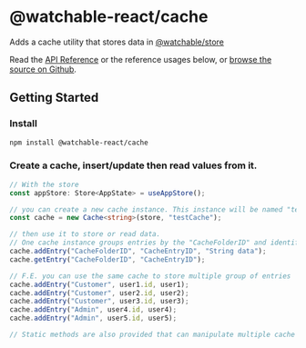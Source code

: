 # @watchable-react/cache

Adds a cache utility that stores data in [@watchable/store](https://www.npmjs.com/package/@watchable/store)

Read the [API Reference](https://watchable.dev/api/modules/_watchable_request.html) or the reference usages below, or [browse the source on Github](https://github.com/cefn/watchable/tree/main/packages/request).

## Getting Started

### Install

```zsh
npm install @watchable-react/cache
```

### Create a cache, insert/update then read values from it. 

```typescript
// With the store
const appStore: Store<AppState> = useAppStore();

// you can create a new cache instance. This instance will be named "testCache"
const cache = new Cache<string>(store, "testCache");

// then use it to store or read data.
// One cache instance groups entries by the "CacheFolderID" and identifies entries by CacheEntryID
cache.addEntry("CacheFolderID", "CacheEntryID", "String data");
cache.getEntry("CacheFolderID", "CacheEntryID");

// F.E. you can use the same cache to store multiple group of entries
cache.addEntry("Customer", user1.id, user1);
cache.addEntry("Customer", user2.id, user2);
cache.addEntry("Customer", user3.id, user3);
cache.addEntry("Admin", user4.id, user4);
cache.addEntry("Admin", user5.id, user5);

// Static methods are also provided that can manipulate multiple cache instances

```




